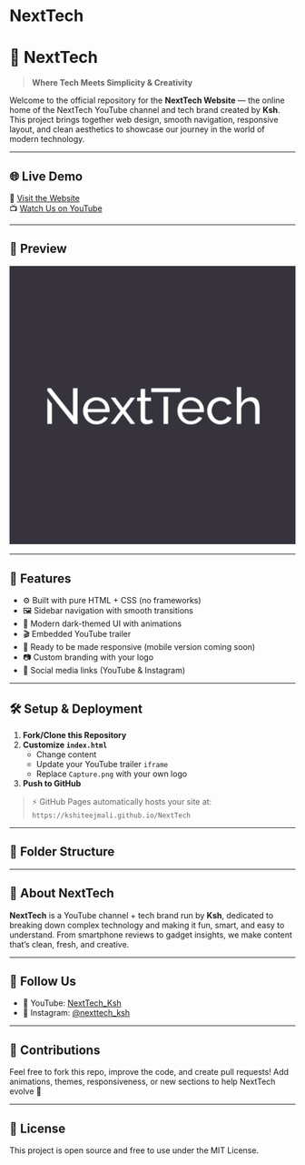 # NextTech
# 🚀 NextTech

> **Where Tech Meets Simplicity & Creativity**

Welcome to the official repository for the **NextTech Website** — the online home of the NextTech YouTube channel and tech brand created by **Ksh**. This project brings together web design, smooth navigation, responsive layout, and clean aesthetics to showcase our journey in the world of modern technology.

---

## 🌐 Live Demo

🔗 [Visit the Website](https://kshiteejmali.github.io/NextTech)  
📺 [Watch Us on YouTube](https://youtube.com/@NextTech_Ksh)

---

## 📸 Preview

![Site Preview](Capture.png)

---

## 📁 Features

- ⚙️ Built with pure HTML + CSS (no frameworks)
- 🖼️ Sidebar navigation with smooth transitions
- 🎨 Modern dark-themed UI with animations
- 🎬 Embedded YouTube trailer
- 📱 Ready to be made responsive (mobile version coming soon)
- 📷 Custom branding with your logo
- 🔗 Social media links (YouTube & Instagram)

---

## 🛠️ Setup & Deployment

1. **Fork/Clone this Repository**
2. **Customize `index.html`**
   - Change content
   - Update your YouTube trailer `iframe`
   - Replace `Capture.png` with your own logo
3. **Push to GitHub**

> ⚡ GitHub Pages automatically hosts your site at:
> `https://kshiteejmali.github.io/NextTech`

---

## 🧩 Folder Structure


---

## 🧠 About NextTech

**NextTech** is a YouTube channel + tech brand run by **Ksh**, dedicated to breaking down complex technology and making it fun, smart, and easy to understand. From smartphone reviews to gadget insights, we make content that’s clean, fresh, and creative.

---

## 📲 Follow Us

- 🎥 YouTube: [NextTech_Ksh](https://youtube.com/@NextTech_Ksh)
- 📸 Instagram: [@nexttech_ksh](https://instagram.com/nexttech_ksh)

---

## 🤝 Contributions

Feel free to fork this repo, improve the code, and create pull requests! Add animations, themes, responsiveness, or new sections to help NextTech evolve 🚀

---

## 📄 License

This project is open source and free to use under the MIT License.

